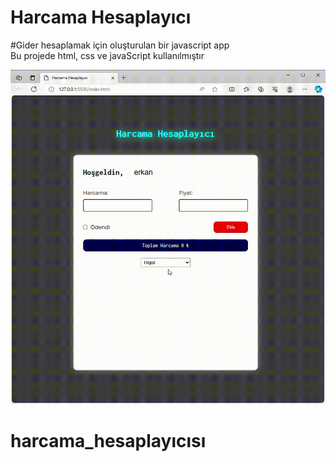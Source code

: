<h1>Harcama Hesaplayıcı</h1>

#Gider hesaplamak için oluşturulan  bir javascript app <br>
Bu projede html, css ve javaScript kullanılmıştır

![](expense.gif)
# harcama_hesaplayıcısı
